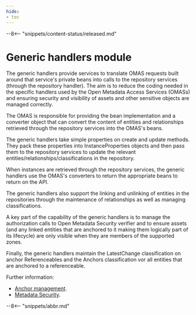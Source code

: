 ```yaml
---
hide:
- toc
---
```


<!-- SPDX-License-Identifier: CC-BY-4.0 -->
<!-- Copyright Contributors to the ODPi Egeria project 2020. -->

--8<-- "snippets/content-status/released.md"

# Generic handlers module

The generic handlers provide services to translate OMAS requests built around that service's private beans into calls to the repository services (through the repository handler). The aim is to reduce the coding needed in the specific handlers used by the Open Metadata Access Services (OMASs) and ensuring security and visibility of assets and other sensitive objects are managed correctly.

The OMAS is responsible for providing the bean implementation and a converter object that can convert the content of entities and relationships retrieved through the repository services into the OMAS's beans.

The generic handlers take simple properties on create and update methods.  They pack these properties into InstanceProperties objects and then pass them to the repository services to update the relevant entities/relationships/classifications in the repository.

When instances are retrieved through the repository services, the generic handlers use the OMAS's converters to return the appropriate beans to return on the API.

The generic handlers also support the linking and unlinking of entities in the repositories through the maintenance of relationships as well as managing classifications.

A key part of the capability of the generic handlers is to manage the authorization calls to Open Metadata Security verifier and to ensure assets (and any linked entities that are anchored to it making them logically part of its lifecycle) are only visible when they are members of the supported zones.

Finally, the generic handlers maintain the LatestChange classification on anchor Referenceables and the Anchors classification vor all entities that are anchored to a referenceable.

Further information:

* [Anchor management](/egeria-docs/features/anchor-management/overview).
* [Metadata Security](/egeria-docs/features/metadata-security/overview).

--8<-- "snippets/abbr.md"